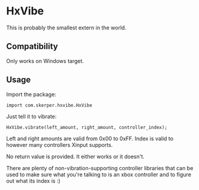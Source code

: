 # HxVibe #

This is probably the smallest extern in the world.

## Compatibility ##

Only works on Windows target.

## Usage ##
Import the package:

`import com.skerper.hxvibe.HxVibe`

Just tell it to vibrate:

`HxVibe.vibrate(left_amount, right_amount, controller_index);`

Left and right amounts are valid from 0x00 to 0xFF. Index is valid to however many controllers Xinput supports. 

No return value is provided. It either works or it doesn't. 

There are plenty of non-vibration-supporting controller libraries that can be used to make sure what you're talking to is an xbox controller and to figure out what its index is :)
